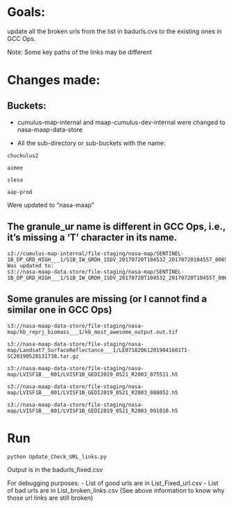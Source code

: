 # Goals: 
update all the broken urls from the list in badurls.cvs to the existing ones in GCC Ops. 

Note: Some key paths of the links may be different

# Changes made:

## Buckets: 

- cumulus-map-internal and maap-cumulus-dev-internal were changed to nasa-maap-data-store

- All the sub-directory or sub-buckets with the name:

```
chuckulus2

aimee

slesa

aap-prod
```

Were updated to “nasa-maap”

## The granule_ur name is different in GCC Ops, i.e., it’s missing a ‘T’ character in its name.
```
s3://cumulus-map-internal/file-staging/nasa-map/SENTINEL-1B_DP_GRD_HIGH___1/S1B_IW_GRDH_1SDV_20170720T104532_20170720104557_006570_00B8E0_D8A3.zip
Was updated to:
s3://nasa-maap-data-store/file-staging/nasa-map/SENTINEL-1B_DP_GRD_HIGH___1/S1B_IW_GRDH_1SDV_20170720T104532_20170720T104557_006570_00B8E0_D8A3.zip
```

## Some granules are missing (or I cannot find a similar one in GCC Ops)
```
s3://nasa-maap-data-store/file-staging/nasa-map/kb_reprj_biomass___1/kb_most_awesome_output.out.tif

s3://nasa-maap-data-store/file-staging/nasa-map/Landsat7_SurfaceReflectance___1/LE071820612019041601T1-SC20190528131738.tar.gz

s3://nasa-maap-data-store/file-staging/nasa-map/LVISF1B___001/LVISF1B_GEDI2019_0521_R2003_075511.h5

s3://nasa-maap-data-store/file-staging/nasa-map/LVISF1B___001/LVISF1B_GEDI2019_0521_R2003_088052.h5

s3://nasa-maap-data-store/file-staging/nasa-map/LVISF1B___001/LVISF1B_GEDI2019_0521_R2003_091010.h5
```

# Run
```
python Update_Check_URL_links.py
```

Output is in the badurls_fixed.csv

For debugging purposes:
    - List of good urls are in List_Fixed_url.csv
    - List of bad urls are in List_broken_links.csv (See above information to know why those url links are still broken)